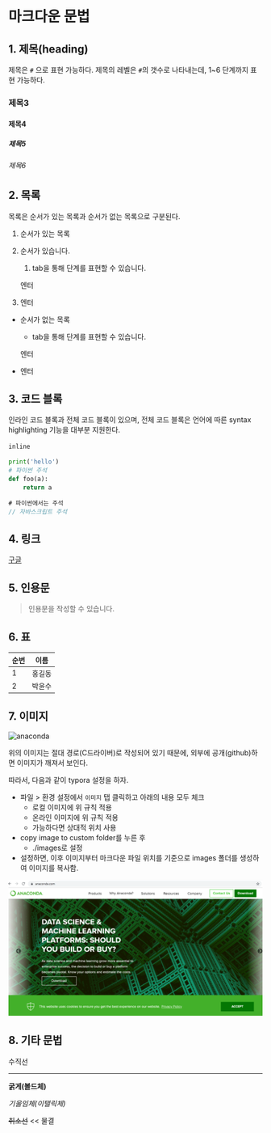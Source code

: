 # 마크다운 문법

## 1. 제목(heading)

제목은 `#` 으로 표현 가능하다. 제목의 레벨은 `#`의 갯수로 나타내는데, 1~6 단계까지 표현 가능하다.

### 제목3

#### 제목4

##### 제목5

###### 제목6

## 2. 목록

목록은 순서가 있는 목록과 순서가 없는 목록으로 구분된다.

1. 순서가 있는 목록

2. 순서가 있습니다.

   1. tab을 통해 단계를 표현할 수 있습니다.

   엔터

3. 엔터

* 순서가 없는 목록

  * tab을 통해 단계를 표현할 수 있습니다.

  엔터

* 엔터

## 3. 코드 블록

인라인 코드 블록과 전체 코드 블록이 있으며, 전체 코드 블록은 언어에 따른 syntax highlighting 기능을 대부분 지원한다.

`inline`

```python
print('hello')
# 파이썬 주석
def foo(a):
    return a
```

```javascript
# 파이썬에서는 주석
// 자바스크립트 주석
```

## 4. 링크

[구글](https://google.com)

## 5. 인용문

> 인용문을 작성할 수 있습니다.

## 6. 표

| 순번 | 이름   |
| ---- | ------ |
| 1    | 홍길동 |
| 2    | 박윤수 |

## 7. 이미지

![anaconda](C:\Users\student\Pictures\anaconda.jpg)

위의 이미지는 절대 경로(C드라이버)로 작성되어 있기 때문에, 외부에 공개(github)하면 이미지가 깨져서 보인다.

따라서, 다음과 같이 typora 설정을 하자.

* 파일 > 환경 설정에서 `이미지` 탭 클릭하고 아래의 내용 모두 체크
  * 로컬 이미지에 위 규칙 적용
  * 온라인 이미지에 위 규칙 적용
  * 가능하다면 상대적 위치 사용
* copy image to custom folder를 누른 후
  * ./images로 설정
* 설정하면, 이후 이미지부터 마크다운 파일 위치를 기준으로 images 폴더를 생성하여 이미지를 복사함.

![anaconda](images/anaconda.jpg)

## 8. 기타 문법

수직선

---

**굵게(볼드체)**

*기울임체(이탤릭체)*

~~취소선~~ << 물결





####